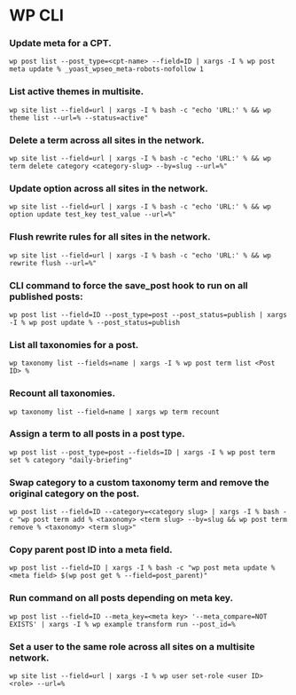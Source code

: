 # WP CLI

### Update meta for a CPT.
```wp post list --post_type=<cpt-name> --field=ID | xargs -I % wp post meta update % _yoast_wpseo_meta-robots-nofollow 1```

### List active themes in multisite.
```wp site list --field=url | xargs -I % bash -c "echo 'URL:' % && wp theme list --url=% --status=active"```

### Delete a term across all sites in the network.
```wp site list --field=url | xargs -I % bash -c "echo 'URL:' % && wp term delete category <category-slug> --by=slug --url=%"```

### Update option across all sites in the network.
```wp site list --field=url | xargs -I % bash -c "echo 'URL:' % && wp option update test_key test_value --url=%"```

### Flush rewrite rules for all sites in the network.
```wp site list --field=url | xargs -I % bash -c "echo 'URL:' % && wp rewrite flush --url=%"```

### CLI command to force the save_post hook to run on all published posts:
```wp post list --field=ID --post_type=post --post_status=publish | xargs -I % wp post update % --post_status=publish```

### List all taxonomies for a post.
```wp taxonomy list --fields=name | xargs -I % wp post term list <Post ID> %```

### Recount all taxonomies.
```wp taxonomy list --field=name | xargs wp term recount```

### Assign a term to all posts in a post type.
```wp post list --post_type=post --fields=ID | xargs -I % wp post term set % category "daily-briefing"```

### Swap category to a custom taxonomy term and remove the original category on the post.
```wp post list --field=ID --category=<category slug> | xargs -I % bash -c "wp post term add % <taxonomy> <term slug> --by=slug && wp post term remove % <taxonomy> <term slug>"```

### Copy parent post ID into a meta field.
```wp post list --field=ID | xargs -I % bash -c "wp post meta update % <meta field> $(wp post get % --field=post_parent)"```

### Run command on all posts depending on meta key.
```wp post list --field=ID --meta_key=<meta key> '--meta_compare=NOT EXISTS' | xargs -I % wp example transform run --post_id=%```

### Set a user to the same role across all sites on a multisite network.
```wp site list --field=url | xargs -I % wp user set-role <user ID> <role> --url=%```
